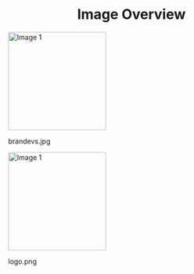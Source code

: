 <h1 style ="text-align: center;"> Image Overview </h1>
<div>
<div>
<img src="https://media.evkx.net/multimedia/models/chevrolet/brandevs_xst.jpg" alt="Image 1" style="width: 200px;">
<p>brandevs.jpg</p>
</div>
<div>
<img src="https://media.evkx.net/multimedia/models/chevrolet/logo_xst.png" alt="Image 1" style="width: 200px;">
<p>logo.png</p>
</div>
</div>
